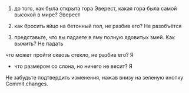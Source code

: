 1) до того, как была открыта гора Эверест, какая гора была самой высокой в мире? Эверест

2) как бросить яйцо на бетонный пол, не разбив его? Не разобъётся
3) представьте, что вы падаете в яму полную ядовитых змей. Как выжить? Не падать


 что может пройти сквозь стекло, не разбив его? Я

- что размером со слона, но ничего не весит? Я

Не забудьте подтвердить изменения, нажав внизу на зеленую кнопку Commit changes.
